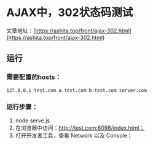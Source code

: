 # AJAX中，302状态码测试
文章地址：[https://ashita.top/front/ajax-302.html](https://ashita.top/front/ajax-302.html)

## 运行
### 需要配置的hosts：
```
127.0.0.1 test.com a.test.com b.test.com server.com
```

### 运行步骤：
1. node serve.js
2. 在浏览器中访问：http://test.com:8098/index.html；
3. 打开开发者工具，查看 Network 以及 Console；

